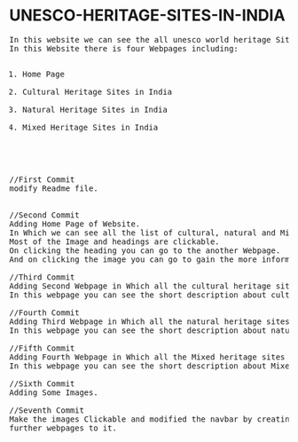 # UNESCO-HERITAGE-SITES-IN-INDIA
<pre>In this website we can see the all unesco world heritage Sites in India.
In this Website there is four Webpages including:
<ol>
<li>Home Page</li>
<li>Cultural Heritage Sites in India</li>
<li>Natural Heritage Sites in India</li>
<li>Mixed Heritage Sites in India</li>
</ol>
<br>
//First Commit 
modify Readme file.
<br>
//Second Commit
Adding Home Page of Website.
In Which we can see all the list of cultural, natural and Mixed Heritage Sites in India.
Most of the Image and headings are clickable.
On clicking the heading you can go to the another Webpage.
And on clicking the image you can go to gain the more information about the image on Wikipedia.

//Third Commit
Adding Second Webpage in Which all the cultural heritage sites is shown.
In this webpage you can see the short description about cultural heritage sites with image.

//Fourth Commit 
Adding Third Webpage in Which all the natural heritage sites is shown.
In this webpage you can see the short description about natural heritage sites with image.

//Fifth Commit
Adding Fourth Webpage in Which all the Mixed heritage sites is shown.
In this webpage you can see the short description about Mixed heritage sites with image.

//Sixth Commit
Adding Some Images.

//Seventh Commit
Make the images Clickable and modified the navbar by creating drop down list in it and attaching
further webpages to it.

</pre>

